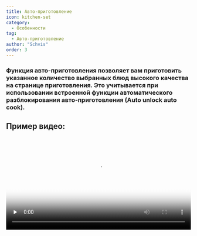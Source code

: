 ```yaml
---
title: Авто-приготовление
icon: kitchen-set
category:
  - Особенности
tag:
  - Авто-приготовление
author: "Schvis"
order: 3
---
```


### Функция авто-приготовления позволяет вам приготовить указанное количество выбранных блюд высокого качества на странице приготовления. Это учитывается при использовании встроенной функции автоматического разблокирования авто-приготовления (Auto unlock auto cook).

## Пример видео:

<video controls preload="none" width="100%" poster="https://nextcloud.atruicardona.xyz/s/s7cSiMAtmdLZAqx/preview"><source src="https://nextcloud.atruicardona.xyz/s/s7cSiMAtmdLZAqx/download" type="video/mp4"></video>
